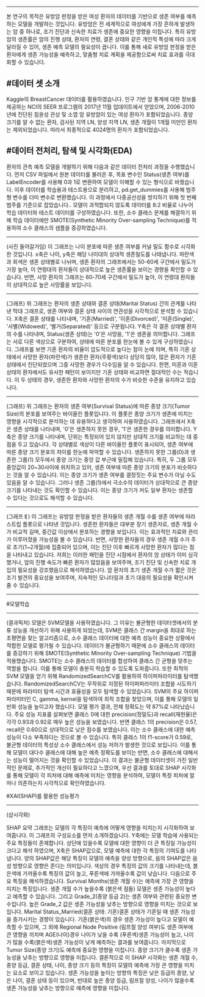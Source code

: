 # 
-------


본 연구의 목적은 유방암 판정을 받은 여성 환자의 데이터를 기반으로 생존 여부를 예측하는 모델을 개발하는 것입니다. 유방암은 전 세계적으로 여성에게 가장 흔하게 발생하는 암 중 하나로, 조기 진단과 신속한 치료가 생존에 중요한 영향을 미칩니다. 특히 유방암의 생존률은 암의 진행 상태, 환자의 연령, 결혼 상태와 같은 개인적 특성에 따라 크게 달라질 수 있어, 생존 예측 모델의 필요성이 큽니다. 이를 통해 새로 유방암 판정을 받은 환자에게 생존 가능성을 예측하고, 맞춤형 치료 계획을 제공함으로써 치료 효과를 극대화할 수 있습니다.


#데이터 셋 소개
------


Kaggle의 BreastCancer 데이터를 활용하였습니다. 인구 기반 암 통계에 대한 정보를 제공하는 NCI의 SEER 프로그램의 2017년 11월 업데이트에서 얻었으며, 2006-2010년에 진단된 침윤성 관상 및 소엽 암 유방암이 있는 여성 환자가 포함되었습니다. 종양 크기를 알 수 없는 환자, 검사된 지역 LN, 양성 지역 LN, 생존 개월이 1개월 미만인 환자는 제외되었습니다. 따라서 최종적으로 4024명의 환자가 포함되었습니다.



#데이터 전처리, 탐색 및 시각화(EDA)
-------


환자의 관측 예측 모델을 개발하기 위해 다음과 같은 데이터 전처리 과정을 수행했습니다.
먼저 CSV 파일에서 원본 데이터를 불러온 후, 목표 변수인 Status(생존 여부)를 LabelEncoder를 사용해 0과 1로 변환하여 모델이 이해할 수 있는 형식으로 바꿨습니다. 이후 데이터를 학습용과 테스트용으로 분리하고, pd.get_dummies를 사용해 범주형 변수를 더미 변수로 변환했습니다. 이 과정에서 다중공선성을 방지하기 위해 첫 번째 범주를 기준으로 잡았습니다..
모델이 과적합되지 않도록 데이터를 8:2 비율로 나누어 학습 데이터와 테스트 데이터를 구성하였습니다. 또한, 소수 클래스 문제를 해결하기 위해 학습 데이터에만 SMOTE(Synthetic Minority Over-sampling Technique)를 적용하여 소수 클래스의 샘플을 증강하였습니다.



-----------------------------

(사진 들어갈거임)
이 그래프는 나이 분포에 따른 생존 여부를 커널 밀도 함수로 시각화한 것입니다. x축은 나이, y축은 해당 나이대의 상대적 생존밀도를 나태냅니다. 파란색과 회색은 생존 상태별로 나뉘며, 생존 환자의 그래프에서는 50-60세 구간에서 밀도가 가장 높아, 이 연령대의 환자들이 상대적으로 높은 생존률을 보이는 경향을 확인할 수 있습니다. 반면, 사망 환자의 그래프는 60-70세 구간에서 밀도가 높아, 이 연령대 환자들이 상대적으로 높은 사망률을 보입니다.


---------------------------

(그래프)
위 그래프는 환자의 생존 상태와 결혼 상태(Marital Status) 간의 관계를 나타낸 막대 그래프로, 생존 여부와 결혼 상태 사이의 연관성을 시각적으로 분석할 수 있습니다. X축은 결혼 상태를 나타내며, '기혼(Married)', '이혼(Divorced)', '미혼(Single)', '사별(Widowed)', '별거(Separated)' 등으로 구분됩니다. Y축은 각 결혼 상태별 환자의 수를 나타내며, Status(생존 상태)는 '0'은 사망을, '1'은 생존을 의미합니다. 그래프는 서로 다른 색상으로 구분하여, 상태에 따른 분포를 한눈에 볼 수 있게 구성하였습니다.
그래프를 보면 기혼 환자의 비율이 압도적으로 높다는 점이 눈에 띄며, 특히 기혼 상태에서 사망한 환자(파란색)가 생존한 환자(주황색)보다 상당히 많아, 많은 환자가 기혼 상태에서 진단되었으며 그중 사망한 경우가 다수임을 알 수 있습니다. 한편, 미혼과 이혼 상태의 환자에서도 유사한 패턴이 보이지만 기혼 상태와 비교하면 절대적인 수는 적습니다. 이 두 상태의 경우, 생존한 환자와 사망한 환자의 수가 비슷한 수준을 유지하고 있습니다.


---------------------------
(그래프)
위 그래프는 환자의 생존 여부(Survival Status)에 따른 종양 크기(Tumor Size)의 분포를 보여주는 바이올린 플롯입니다. 이 플롯은 종양 크기가 생존에 미치는 영향을 시각적으로 분석하는 데 유용하다고 생각하여 사용하였습니다. 그래프에서 X축은 생존 상태를 나타내며, '0'은 생존하지 못한 경우, '1'은 생존한 경우를 의미합니다. Y축은 종양 크기를 나타내며, 단위는 특정되어 있지 않지만 상대적 크기를 비교하는 데 중점을 두고 있습니다. 각 상태별로 색상이 다른 바이올린 플롯이 표시되어, 생존 여부에 따른 종양 크기 분포의 차이를 한눈에 파악할 수 있습니다.
생존하지 못한 그룹(0)과 생존한 그룹(1) 모두에서 종양 크기는 중앙 값 부근에 밀집해 있습니다. 특히, 두 그룹 모두 중앙값이 20~30사이에 위치하고 있어, 생존 여부에 따른 종양 크기의 분포가 비슷하다는 것을 알 수 있습니다. 이는 종양 크기가 생존 여부를 결정짓는 주요 변수가 아닐 수도 있음을 알 수 있습니다. 그러나 생존 그룹(1)에서 극소수의 데이터가 상대적으로 큰 종양 크기를 나타내는 것도 확인할 수 있습니다. 이는 종양 크기가 커도 일부 환자는 생존할 수 있다는 것으로도 해석할 수 있습니다.


-----------------------
(그래프ㅖ)
이 그래프는 유방암 판정을 받은 환자들의 생존 개월 수를 생존 여부에 따라 스트립 플롯으로 나타낸 것입니다. 생존한 환자들은 대부분 장기 생존자로, 생존 개월 수가 비교적 길며, 중간값 이상에서 분포하는 경향을 보입니다. 이는 효과적인 치료와 관리가 이루어졌을 가능성을 볼 수 있습니다. 반면, 사망한 환자들의 경우 생존 개월 수가 주로 초기(1~2개월)에 집중되어 있으며, 이는 진단 이후 빠르게 사망한 환자가 많다는 점을 나타내고 있습니다. 저희는 이러한 패턴을 진단 시점에서 환자의 암 상태가 이미 심각했거나, 암의 진행 속도가 빠른 환자가 많았음을 보여주며, 조기 진단 및 신속한 치료 개입의 필요성을 강조했음으로 해석하였습니다. 암 환자의 초기 생존 개월 수가 짧은 것은 조기 발견의 중요성을  보여주며, 지속적인 모니터링과 초기 대응의 필요성을 확인시켜 줄 수 있습니다.

-----------------------

#모델학습

---------------
(결과픽처)
모델은 SVM모델을 사용하였습니다. 그 이유는 불균형한 데이터셋에서의 분류 성능을 개선하기 위해 사용하게 되었는데, SVM은 클래스 간 margin을 최대로 하는 초평면을 찾는 알고리즘으로, 소수 클래스 데이터에 대한 예측 성능이 중요한 상황에서 적합한 모델로 평가될 수 있습니다.
데이터가 불균형하기 때문에 소수 클래스의 데이터를 증강하기 위해 SMOTE(Synthetic Minority Over-sampling Technique) 기법을 적용했습니다. SMOTE는 소수 클래스의 데이터를 합성하여 클래스 간 균형을 맞추는 역할을 합니다. 이를 통해 모델이 충분히 학습할 수 있도록 도와줍니다.
또한 최적의 SVM 모델을 얻기 위해 RandomizedSearchCV를 활용하여 하이퍼파라미터를 탐색했습니다. RandomizedSearchCV는 무작위로 지정된 하이퍼파라미터 조합을 시도하기 때문에 파라미터 탐색 시간과 효율성을 모두 탐색할 수 있었습니다. SVM의 주요 하이퍼파라미터인 C, gamma, kernel을 탐색하여 최적 조합을 찾았으며, 이를 통해 모델의 일반화 성능을 높이고자 했습니다.
모델 평가 결과, 전체 정확도는 약 87%로 나타났습니다. 주요 성능 지표를 살펴보면 클래스 0에 대한 precision(정밀도)과 recall(재현율)은 각각 0.93과 0.92로 매우 높은 성능을 보였습니다. 반면 클래스 1의 precision은 0.57, recall은 0.60으로 상대적으로 낮은 점수를 보였습니다. 이는 소수 클래스에 대한 예측 성능이 다소 부족하다는 것으로 볼 수 있습니다. 특히 클래스 1의 f1-score가 0.59로, 불균형 데이터의 특성상 소수 클래스에서 성능 저하가 발생한 것으로 보입니다.
이를 통해 모델이 대다수 클래스에 대해 높은 예측 정확도를 보이는 반면, 소수 클래스에 대해서는 성능이 떨어지는 것을 확인할 수 있었습니다. 이 결과는 불균형 데이터셋이 가진 일반적인 문제로, 추가적인 개선이 필요하다고 느꼈으며, 우선 결과를 토대로 SHAP 시각화를 통해 모델이 각 피처에 대해 예측에 미치는 영향을 분석하여, 모델이 특정 피처에 얼마나 의존하는지 시각적으로 확인하였습니다.


#XAI(SHAP)를 활용한 성능평가

------------

(샵시각화)

SHAP 요약 그래프는 모델의 각 특징이 예측에 어떻게 영향을 미치는지 시각화하여 보여줍니다. 이 그래프의 구성요소를 먼저 소개하겠습니다. Y축에는 모델 학습에 사용되는 주요 특징들이 존재합니다. 상단에 있을수록 모델에 대한 영향이 더 큰 특징일 가능성이 크다고 해석 하였으며, X축은 SHAP값으로, 모델 예측에 대한 각 특징의 기여도를 나타냅니다. 양의 SHAP값은 해당 특징이 모델의 예측을 양성 방향으로, 음의 SHAP값은 음성 방향으로 영향은 준다는 의미입니다. 색상의 경우 특징의 값의 크기를 나타내는데, 붉은색에 가까울수록 특징의 값이 높고, 푸른색에 가까울수록 값이 낮습니다. 다음으로 주요 특징을 해석하겠습니다. Survival Months(생존 개월 수)는 예측에 가장 큰 영향을 미치는 특징입니다. 생존 개월 수가 높을수록 (붉은색 점들) 모델은 생존 가능성이 높다고 예측할 수 있습니다. 그리고 Grade_2(종양 등급 2)는 생존 여부와 관련된 중요한 변수입니다. 높은 Grade_2 값은 생존 가능성을 낮추는 방향으로 영향을 미치는 것으로 보입니다. Marital Status_Married(결혼 상태: 기혼)결혼 상태가 기혼일 때 생존 가능성을 증가시키는 경향이 있습니다. 기혼(붉은색)의 경우 생존 가능성이 높다고 모델이 예측할 수 있으며, 그 외에 Regional Node Positive (림프절 양성 여부)도 생존 여부에 큰 영향을 끼치며 AGE(나이)경우 나이가 낮을 수록 (푸른색)생존 가능성이 높고, 나이가 많을 수록(붉은색)생존 가능성이 낮게 예측하는 결과를 보여줍니다. 마지막으로 Tumor Size(종양 크기)도 예측에 중요한 영향을 미칩니다. 종양 크기가 클수록 생존 가능성을 낮추는 방향으로 영향을 미칩니다. 결론적으로 이 SHAP 시각화는 생존 개월 수, 종양 등급, 결혼 상태, 나이, 종양 크기 등의 특징이 모델의 예측에 가장 큰 영향을 미치는 요소로 보이고 있습니다. 생존 가능성을 높이는 방향의 특징은 낮은 등급의 종양, 낮은 나이, 결혼 상태 등이 있으며, 반대로 높은 종양 등급, 림프절 양성, 나이가 많을수록 생존 가능성을 낮추는 방향으로 예측에 영향을 미칩니다.
